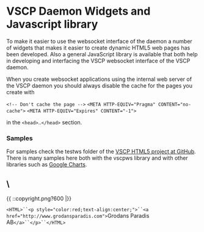 # VSCP Daemon Widgets and Javascript library

To make it easier to use the websocket interface of the daemon a number of widgets that makes it easier to create dynamic HTML5 web pages has been developed. Also a general JavaScript library is available that both help in developing and interfacing the VSCP websocket interface of the VSCP daemon.

When you create websocket applications using the internal web server of the VSCP daemon you should always disable the cache for the pages you create with

   `<!-- Don't cache the page -->`
   `<META HTTP-EQUIV="Pragma" CONTENT="no-cache">`
   `<META HTTP-EQUIV="Expires" CONTENT="-1">`

in the `<head>`..`</head>` section. 
### Samples

For samples check the testws folder of the [VSCP HTML5 project at GitHub](https///github.com/grodansparadis/vscp_html5). There is many samples here both with the vscpws library and with other libraries such as [Google Charts](https///developers.google.com/chart/).

 
                                    
\\ 
----
{{  ::copyright.png?600  |}}

`<HTML>``<p style="color:red;text-align:center;">``<a href="http://www.grodansparadis.com">`Grodans Paradis AB`</a>``</p>``</HTML>`
